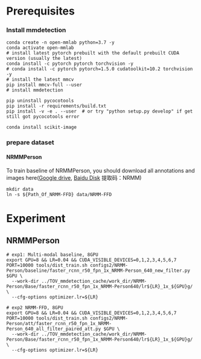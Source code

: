 # Prerequisites

### Install mmdetection
```
conda create -n open-mmlab python=3.7 -y
conda activate open-mmlab
# install latest pytorch prebuilt with the default prebuilt CUDA version (usually the latest)
conda install -c pytorch pytorch torchvision -y
# conda install -c pytorch pytorch=1.5.0 cudatoolkit=10.2 torchvision -y
# install the latest mmcv
pip install mmcv-full --user
# install mmdetection

pip uninstall pycocotools
pip install -r requirements/build.txt
pip install -v -e . --user  # or try "python setup.py develop" if get still got pycocotools error
```

```
conda install scikit-image
```

### prepare dataset
#### NRMMPerson

To train baseline of NRMMPerson, you should download all annotations and images here([Google drive](https://drive.google.com/file/d/1xgswDIlPnNTpwF_lKrnUrK5NHtwqjvIE/view?usp=sharing), [Baidu Disk](https://pan.baidu.com/s/193RL4JppDk7XMA5A3-VyoA)  提取码：NRMM)

```
mkdir data
ln -s ${Path_Of_NRMM-FFD} data/NRMM-FFD
```



# Experiment
## NRMMPerson

```shell script
# exp1: Multi-modal baseline, 8GPU
export GPU=8 && LR=0.04 && CUDA_VISIBLE_DEVICES=0,1,2,3,4,5,6,7 PORT=10000 tools/dist_train.sh configs2/NRMM-Person/baseline/faster_rcnn_r50_fpn_1x_NRMM-Person_640_new_filter.py $GPU \
  --work-dir ../TOV_mmdetection_cache/work_dir/NRMM-Person/Base/faster_rcnn_r50_fpn_1x_NRMM-Person640/lr${LR}_1x_${GPU}g/ \
  --cfg-options optimizer.lr=${LR}

# exp2 NRMM-FFD, 8GPU
export GPU=8 && LR=0.04 && CUDA_VISIBLE_DEVICES=0,1,2,3,4,5,6,7 PORT=10000 tools/dist_train.sh configs2/NRMM-Person/att/faster_rcnn_r50_fpn_1x_NRMM-Person_640_all_filter_paired_att.py $GPU \
  --work-dir ../TOV_mmdetection_cache/work_dir/NRMM-Person/Base/faster_rcnn_r50_fpn_1x_NRMM-Person640/lr${LR}_1x_${GPU}g/ \
  --cfg-options optimizer.lr=${LR}
```
